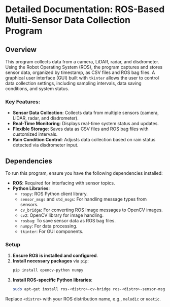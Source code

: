 
# Detailed Documentation: ROS-Based Multi-Sensor Data Collection Program

## Overview

This program collects data from a camera, LiDAR, radar, and disdrometer. Using the Robot Operating System (ROS), the program captures and stores sensor data, organized by timestamp, as CSV files and ROS bag files. A graphical user interface (GUI) built with `tkinter` allows the user to control data collection settings, including sampling intervals, data saving conditions, and system status.

### Key Features:
- **Sensor Data Collection**: Collects data from multiple sensors (camera, LiDAR, radar, and disdrometer).
- **Real-Time Monitoring**: Displays real-time system status and updates.
- **Flexible Storage**: Saves data as CSV files and ROS bag files with customized intervals.
- **Rain Condition Control**: Adjusts data collection based on rain status detected via disdrometer input.

## Dependencies

To run this program, ensure you have the following dependencies installed:

- **ROS**: Required for interfacing with sensor topics.
- **Python Libraries**:
  - `rospy`: ROS Python client library.
  - `sensor_msgs` and `std_msgs`: For handling message types from sensors.
  - `cv_bridge`: For converting ROS Image messages to OpenCV images.
  - `cv2`: OpenCV library for image handling.
  - `rosbag`: To save sensor data as ROS bag files.
  - `numpy`: For data processing.
  - `tkinter`: For GUI components.

### Setup

1. **Ensure ROS is installed and configured**.
2. **Install necessary packages** via `pip`:
   ```bash
   pip install opencv-python numpy
   ```
3. **Install ROS-specific Python libraries**:
   ```bash
   sudo apt-get install ros-<distro>-cv-bridge ros-<distro>-sensor-msgs ros-<distro>-std-msgs
   ```

Replace `<distro>` with your ROS distribution name, e.g., `melodic` or `noetic`.
